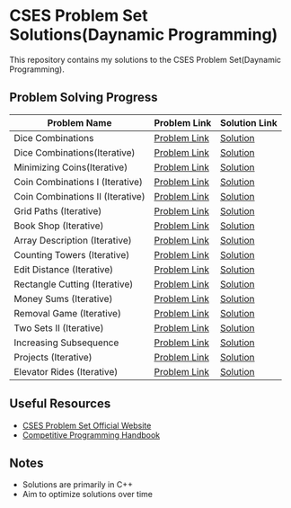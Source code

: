 # CSES Problem Set Solutions(Daynamic Programming)

This repository contains my solutions to the CSES Problem Set(Daynamic Programming).

## Problem Solving Progress

| Problem Name | Problem Link | Solution Link |
|--------------|--------------|--------------|
| Dice Combinations | [Problem Link](https://cses.fi/problemset/task/1633) | [Solution](./Dice_Combinations.cpp) |
| Dice Combinations(Iterative)| [Problem Link](https://cses.fi/problemset/task/1633) | [Solution](./Dice_Combination_Iterative.cpp) |
| Minimizing Coins(Iterative)| [Problem Link](https://cses.fi/problemset/task/1634) | [Solution](./Minimizing_Coins_Iterative.cpp) |
| Coin Combinations I (Iterative)| [Problem Link](https://cses.fi/problemset/task/1635) | [Solution](./Coin_Combinations_I_Iterative.cpp) |
| Coin Combinations II (Iterative)| [Problem Link](https://cses.fi/problemset/task/1636) | [Solution](./Coin_Combinations_2_iterative.cpp) |
| Grid Paths (Iterative)| [Problem Link](https://cses.fi/problemset/task/1637) | [Solution](./Grid_Paths_i.cpp) |
| Book Shop (Iterative)| [Problem Link](https://cses.fi/problemset/task/1158) | [Solution](./Book_Shop_i.cpp) |
| Array Description (Iterative)| [Problem Link](https://cses.fi/problemset/task/1746) | [Solution](./Array_Description_i.cpp) |
| Counting Towers (Iterative)| [Problem Link](https://cses.fi/problemset/task/2413) | [Solution](./Counting_Towers.cpp) |
| Edit Distance (Iterative)| [Problem Link](https://cses.fi/problemset/task/1639) | [Solution](./Edit_Distance_i.cpp) |
| Rectangle Cutting (Iterative)| [Problem Link](https://cses.fi/problemset/task/1744) | [Solution](./Rectangle_Cutting.cpp) |
| Money Sums (Iterative)| [Problem Link](https://cses.fi/problemset/task/1745) | [Solution](./Money_Sum.cpp) |
| Removal Game (Iterative)| [Problem Link](https://cses.fi/problemset/task/1097) | [Solution](./Removal_Game.cpp) |
| Two Sets II (Iterative)| [Problem Link](https://cses.fi/problemset/task/1093) | [Solution](./Two_Sets_II.cpp) |
| Increasing Subsequence| [Problem Link](https://cses.fi/problemset/task/1145) | [Solution](./Increasing_Subsequence.cpp) |
| Projects (Iterative) | [Problem Link](https://cses.fi/problemset/task/1140) | [Solution](./Projects.cpp) |
| Elevator Rides (Iterative) | [Problem Link](https://cses.fi/problemset/task/1653) | [Solution](./Elevator_Rides.cpp) |
 




## Useful Resources

- [CSES Problem Set Official Website](https://cses.fi/problemset/)
- [Competitive Programming Handbook](https://cphbook.github.io/)

## Notes

- Solutions are primarily in C++
- Aim to optimize solutions over time
